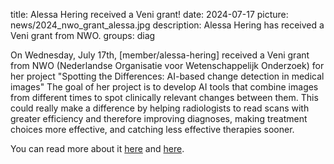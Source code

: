 title: Alessa Hering received a Veni grant!
date: 2024-07-17
picture: news/2024_nwo_grant_alessa.jpg
description: Alessa Hering has received a Veni grant from NWO.
groups: diag

On Wednesday, July 17th, [member/alessa-hering] received a Veni grant from NWO (Nederlandse Organisatie voor Wetenschappelijk Onderzoek) for her project "Spotting the Differences: AI-based change detection in medical images"
The goal of her project is to develop AI tools that combine images from different times to spot clinically relevant changes between them. This could really make a difference by helping radiologists to read scans with greater efficiency and therefore improving diagnoses, making treatment choices more effective, and catching less effective therapies sooner.

You can read more about it [here](https://www.nwo.nl/nieuws/van-algoritmisch-strafrecht-tot-depressieve-darmbacterien-174-onderzoekers-ontvangen-veni-beurs) and [here](https://www.radboudumc.nl/en/news-items/2024/veni-beurs-voor-zes-onderzoekers-radboudumc).